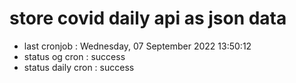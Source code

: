 # store covid daily api as json data

- last cronjob : Wednesday, 07 September 2022 13:50:12
- status og cron : success
- status daily cron : success
      
      